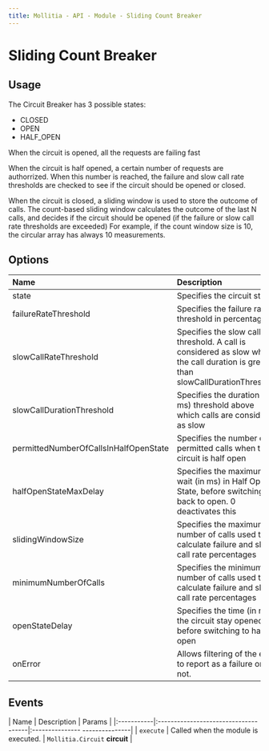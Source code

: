 ```yaml
---
title: Mollitia - API - Module - Sliding Count Breaker
---
```

# Sliding Count Breaker

<pg-count></pg-count>

## Usage

The Circuit Breaker has 3 possible states:
* CLOSED
* OPEN 
* HALF_OPEN

When the circuit is opened, all the requests are failing fast

When the circuit is half opened, a certain number of requests are authorrized. When this number is reached, the failure and slow call rate thresholds are checked to see if the circuit should be opened or closed.

When the circuit is closed, a sliding window is used to store the outcome of calls. 
The count-based sliding window calculates the outcome of the last N calls, and decides if the circuit should be opened (if the failure or slow call rate thresholds are exceeded)
For example, if the count window size is 10, the circular array has always 10 measurements.

## Options

| Name             | Description                                                        | Default |
|:-----------------|:-------------------------------------------------------------------|:--------|
| state | Specifies the circuit state | `CLOSED` |
| failureRateThreshold | Specifies the failure rate threshold in percentage                     | `50`             |
| slowCallRateThreshold | Specifies the slow call rate threshold. A call is considered as slow when the call duration is greater than slowCallDurationThreshold | `100` |
| slowCallDurationThreshold | Specifies the duration (in ms) threshold above which calls are considered as slow | `60000 (ms)` |
| permittedNumberOfCallsInHalfOpenState | Specifies the number of permitted calls when the circuit is half open | `2` |
| halfOpenStateMaxDelay | Specifies the maximum wait (in ms) in Half Open State, before switching back to open. 0 deactivates this | `0` |
| slidingWindowSize | Specifies the maximum number of calls used to calculate failure and slow call rate percentages | `10` |
| minimumNumberOfCalls | Specifies the minimum number of calls used to calculate failure and slow call rate percentages | `10` |
| openStateDelay | Specifies the time (in ms) the circuit stay opened before switching to half-open | `60000` |
| onError | Allows filtering of the error to report as a failure or not. | `None` |

## Events

| Name       | Description                          | Params                         |
|:-----------|:-------------------------------------|:--------------- ---------------|
| `execute`  | Called when the module is executed.  | `Mollitia.Circuit` **circuit** |
